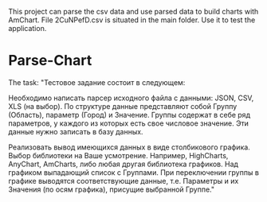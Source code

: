 This project can parse the csv data and use parsed data to build charts with AmChart.
File 2CuNPefD.csv is situated in the main folder. Use it to test the application.

# Parse-Chart

The task:
"Тестовое задание состоит в следующем:

Необходимо написать парсер исходного файла с данными: JSON, CSV, XLS (на выбор). По структуре данные представляют собой Группу (Область), параметр (Город) и Значение. Группы содержат в себе ряд параметров, у каждого из которых есть свое числовое значение. Эти данные нужно записать в базу данных.

Реализовать вывод имеющихся данных в виде столбикового графика. Выбор библиотеки на Ваше усмотрение. Например, HighCharts, AnyChart, AmCharts, либо любая другая библиотека графиков. Над графиком выпадающий список с Группами. При переключении группы в графике выводятся соответствующие данные, т.е. Параметры и их Значения (по осям графика), присущие выбранной Группе."
